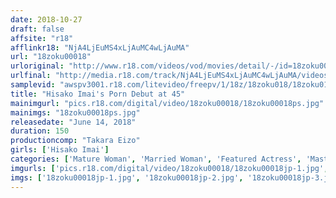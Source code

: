 ```yaml
---
date: 2018-10-27
draft: false
affsite: "r18"
afflinkr18: "NjA4LjEuMS4xLjAuMC4wLjAuMA"
url: "18zoku00018"
urloriginal: "http://www.r18.com/videos/vod/movies/detail/-/id=18zoku00018"
urlfinal: "http://media.r18.com/track/NjA4LjEuMS4xLjAuMC4wLjAuMA/videos/vod/movies/detail/-/id=18zoku00018"
samplevid: "awspv3001.r18.com/litevideo/freepv/1/18z/18zoku018/18zoku018_dmb_w.mp4"
title: "Hisako Imai's Porn Debut at 45"
mainimgurl: "pics.r18.com/digital/video/18zoku00018/18zoku00018ps.jpg"
mainimgs: "18zoku00018ps.jpg"
releasedate: "June 14, 2018"
duration: 150
productioncomp: "Takara Eizo"
girls: ['Hisako Imai']
categories: ['Mature Woman', 'Married Woman', 'Featured Actress', 'Masturbation', 'Debut', 'Hi-Def']
imgurls: ['pics.r18.com/digital/video/18zoku00018/18zoku00018jp-1.jpg', 'pics.r18.com/digital/video/18zoku00018/18zoku00018jp-2.jpg', 'pics.r18.com/digital/video/18zoku00018/18zoku00018jp-3.jpg', 'pics.r18.com/digital/video/18zoku00018/18zoku00018jp-4.jpg', 'pics.r18.com/digital/video/18zoku00018/18zoku00018jp-5.jpg', 'pics.r18.com/digital/video/18zoku00018/18zoku00018jp-6.jpg', 'pics.r18.com/digital/video/18zoku00018/18zoku00018jp-7.jpg', 'pics.r18.com/digital/video/18zoku00018/18zoku00018jp-8.jpg', 'pics.r18.com/digital/video/18zoku00018/18zoku00018jp-9.jpg', 'pics.r18.com/digital/video/18zoku00018/18zoku00018jp-10.jpg', 'pics.r18.com/digital/video/18zoku00018/18zoku00018jp-11.jpg', 'pics.r18.com/digital/video/18zoku00018/18zoku00018jp-12.jpg', 'pics.r18.com/digital/video/18zoku00018/18zoku00018jp-13.jpg', 'pics.r18.com/digital/video/18zoku00018/18zoku00018jp-14.jpg', 'pics.r18.com/digital/video/18zoku00018/18zoku00018jp-15.jpg', 'pics.r18.com/digital/video/18zoku00018/18zoku00018jp-16.jpg', 'pics.r18.com/digital/video/18zoku00018/18zoku00018jp-17.jpg', 'pics.r18.com/digital/video/18zoku00018/18zoku00018jp-18.jpg', 'pics.r18.com/digital/video/18zoku00018/18zoku00018jp-19.jpg', 'pics.r18.com/digital/video/18zoku00018/18zoku00018jp-20.jpg']
imgs: ['18zoku00018jp-1.jpg', '18zoku00018jp-2.jpg', '18zoku00018jp-3.jpg', '18zoku00018jp-4.jpg', '18zoku00018jp-5.jpg', '18zoku00018jp-6.jpg', '18zoku00018jp-7.jpg', '18zoku00018jp-8.jpg', '18zoku00018jp-9.jpg', '18zoku00018jp-10.jpg', '18zoku00018jp-11.jpg', '18zoku00018jp-12.jpg', '18zoku00018jp-13.jpg', '18zoku00018jp-14.jpg', '18zoku00018jp-15.jpg', '18zoku00018jp-16.jpg', '18zoku00018jp-17.jpg', '18zoku00018jp-18.jpg', '18zoku00018jp-19.jpg', '18zoku00018jp-20.jpg']
---
```

